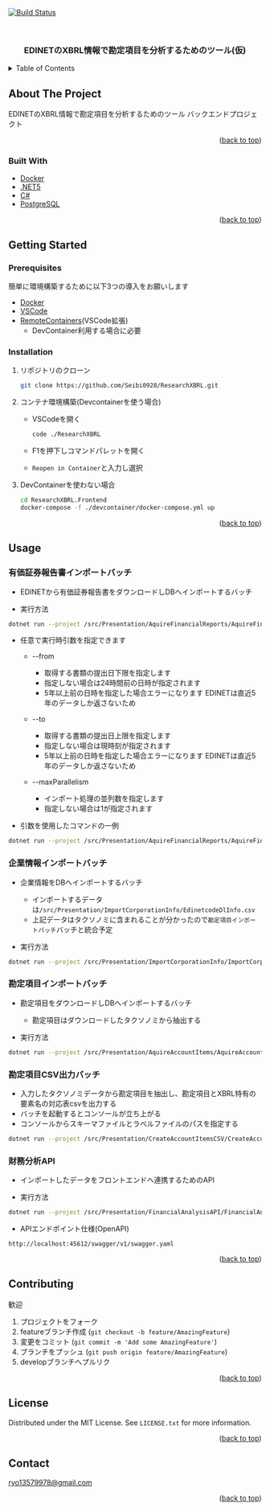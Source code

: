 ﻿<div id="top"></div>

[![Build Status](https://dev.azure.com/nanteneus/%E6%A9%9F%E6%A2%B0%E5%AD%A6%E7%BF%92%E5%8B%89%E5%BC%B7%E4%BC%9A/_apis/build/status/Seibi0928.ResearchXBRL?branchName=main)](https://dev.azure.com/nanteneus/%E6%A9%9F%E6%A2%B0%E5%AD%A6%E7%BF%92%E5%8B%89%E5%BC%B7%E4%BC%9A/_build/latest?definitionId=9&branchName=main)

<!-- PROJECT LOGO -->
<br />
<div align="center">
  <h3 align="center">EDINETのXBRL情報で勘定項目を分析するためのツール(仮)</h3>
</div>

<!-- TABLE OF CONTENTS -->
<details>
  <summary>Table of Contents</summary>
  <ol>
    <li>
      <a href="#about-the-project">About The Project</a>
      <ul>
        <li><a href="#built-with">Built With</a></li>
      </ul>
    </li>
    <li>
      <a href="#getting-started">Getting Started</a>
      <ul>
        <li><a href="#prerequisites">Prerequisites</a></li>
        <li><a href="#installation">Installation</a></li>
      </ul>
    </li>
    <li><a href="#usage">Usage</a></li>
    <li><a href="#contributing">Contributing</a></li>
    <li><a href="#license">License</a></li>
    <li><a href="#contact">Contact</a></li>
  </ol>
</details>

<!-- ABOUT THE PROJECT -->
## About The Project

EDINETのXBRL情報で勘定項目を分析するためのツール
バックエンドプロジェクト

<p align="right">(<a href="#top">back to top</a>)</p>

### Built With

* [Docker](https://www.docker.com/)
* [.NET5](https://docs.microsoft.com/ja-jp/dotnet/core/whats-new/dotnet-5)
* [C#](https://docs.microsoft.com/en-us/dotnet/csharp/)
* [PostgreSQL](https://www.postgresql.org/)

<p align="right">(<a href="#top">back to top</a>)</p>

<!-- GETTING STARTED -->
## Getting Started

### Prerequisites

簡単に環境構築するために以下3つの導入をお願いします

* [Docker](https://docs.docker.com/get-started/)
* [VSCode](https://code.visualstudio.com/)
* [RemoteContainers](https://marketplace.visualstudio.com/items?itemName=ms-vscode-remote.remote-containers)(VSCode拡張)
  * DevContainer利用する場合に必要    

### Installation

1. リポジトリのクローン

   ```sh
   git clone https://github.com/Seibi0928/ResearchXBRL.git
   ```

2. コンテナ環境構築(Devcontainerを使う場合)
  
    * VSCodeを開く

      ```sh
      code ./ResearchXBRL
      ```

    * F1を押下しコマンドパレットを開く
    * `Reopen in Container`と入力し選択

3. DevContainerを使わない場合

   ```sh
   cd ResearchXBRL.Frontend
   docker-compose -f ./devcontainer/docker-compose.yml up
   ```

<p align="right">(<a href="#top">back to top</a>)</p>

<!-- USAGE EXAMPLES -->
## Usage

### 有価証券報告書インポートバッチ

* EDINETから有価証券報告書をダウンロードしDBへインポートするバッチ

* 実行方法

```sh
dotnet run --project /src/Presentation/AquireFinancialReports/AquireFinancialReports.csproj
```

* 任意で実行時引数を指定できます
  * --from
    * 取得する書類の提出日下限を指定します
    * 指定しない場合は24時間前の日時が指定されます
    * 5年以上前の日時を指定した場合エラーになります EDINETは直近5年のデータしか返さないため

  * --to
    * 取得する書類の提出日上限を指定します
    * 指定しない場合は現時刻が指定されます
    * 5年以上前の日時を指定した場合エラーになります EDINETは直近5年のデータしか返さないため

  * --maxParallelism
    * インポート処理の並列数を指定します
    * 指定しない場合は1が指定されます

* 引数を使用したコマンドの一例

```sh
dotnet run --project /src/Presentation/AquireFinancialReports/AquireFinancialReports.csproj --from 2021-01-01 --to 2021-12-01 --maxParallelism 2
```

### 企業情報インポートバッチ

* 企業情報をDBへインポートするバッチ
  * インポートするデータは`/src/Presentation/ImportCorporationInfo/EdinetcodeDlInfo.csv`
  * 上記データはタクソノミに含まれることが分かったので`勘定項目インポートバッチ`バッチと統合予定

* 実行方法

```sh
dotnet run --project /src/Presentation/ImportCorporationInfo/ImportCorporationInfo.csproj
```

### 勘定項目インポートバッチ

* 勘定項目をダウンロードしDBへインポートするバッチ
  * 勘定項目はダウンロードしたタクソノミから抽出する
  
* 実行方法

```sh
dotnet run --project /src/Presentation/AquireAccountItems/AquireAccountItems.csproj
```

### 勘定項目CSV出力バッチ

* 入力したタクソノミデータから勘定項目を抽出し、勘定項目とXBRL特有の要素名の対応表csvを出力する
* バッチを起動するとコンソールが立ち上がる
* コンソールからスキーマファイルとラベルファイルのパスを指定する

```sh
dotnet run --project /src/Presentation/CreateAccountItemsCSV/CreateAccountItemsCSV.csproj
```

### 財務分析API

* インポートしたデータをフロントエンドへ連携するためのAPI

* 実行方法

```sh
dotnet run --project /src/Presentation/FinancialAnalysisAPI/FinancialAnalysisAPI.csproj
```

* APIエンドポイント仕様(OpenAPI)

```http
http://localhost:45612/swagger/v1/swagger.yaml
```

<p align="right">(<a href="#top">back to top</a>)</p>

<!-- CONTRIBUTING -->
## Contributing

歓迎

1. プロジェクトをフォーク
2. featureブランチ作成 (`git checkout -b feature/AmazingFeature`)
3. 変更をコミット (`git commit -m 'Add some AmazingFeature'`)
4. ブランチをプッシュ (`git push origin feature/AmazingFeature`)
5. developブランチへプルリク

<p align="right">(<a href="#top">back to top</a>)</p>

<!-- LICENSE -->
## License

Distributed under the MIT License. See `LICENSE.txt` for more information.

<p align="right">(<a href="#top">back to top</a>)</p>

<!-- CONTACT -->
## Contact

ryo13579978@gmail.com

<p align="right">(<a href="#top">back to top</a>)</p>
